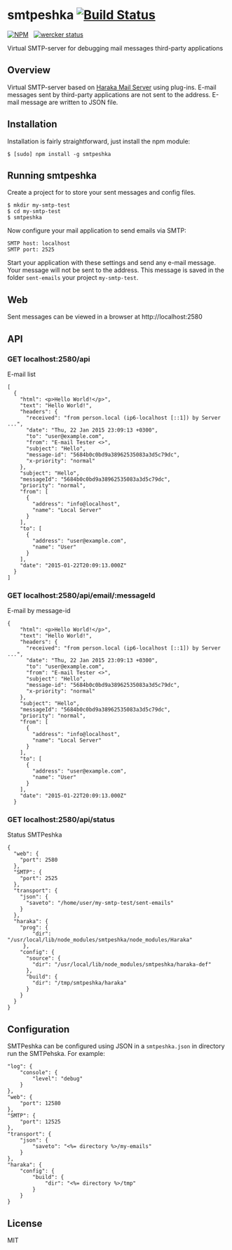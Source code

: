 # smtpeshka [![Build Status](https://travis-ci.org/abricos/smtpeshka.svg?branch=master)](https://travis-ci.org/abricos/smtpeshka)

[![NPM](https://nodei.co/npm/smtpeshka.png?downloads=true&downloadRank=true&stars=true)](https://nodei.co/npm/smtpeshka/)&nbsp;&nbsp;
[![wercker status](https://app.wercker.com/status/1b458d29b01ba9ea9fe948b48b7d74b7/m "wercker status")](https://app.wercker.com/project/bykey/1b458d29b01ba9ea9fe948b48b7d74b7)

Virtual SMTP-server for debugging mail messages third-party applications

## Overview

Virtual SMTP-server based on [Haraka Mail Server](https://haraka.github.io/) using plug-ins.
E-mail messages sent by third-party applications are not sent to
the address. E-mail message are written to JSON file.

## Installation

Installation is fairly straightforward, just install the npm module:

    $ [sudo] npm install -g smtpeshka

## Running smtpeshka

Create a project for to store your sent messages and config files.

    $ mkdir my-smtp-test
    $ cd my-smtp-test
    $ smtpeshka

Now configure your mail application to send emails via SMTP:

    SMTP host: localhost
    SMTP port: 2525

Start your application with these settings and send any e-mail message.
Your message will not be sent to the address.
This message is saved in the folder `sent-emails` your project `my-smtp-test`.

## Web

Sent messages can be viewed in a browser at http://localhost:2580

## API

### GET localhost:2580/api

E-mail list

    [
      {
        "html": <p>Hello World!</p>",
        "text": "Hello World!",
        "headers": {
          "received": "from person.local (ip6-localhost [::1]) by Server ...",
          "date": "Thu, 22 Jan 2015 23:09:13 +0300",
          "to": "user@example.com",
          "from": "E-mail Tester <>",
          "subject": "Hello",
          "message-id": "5684b0c0bd9a38962535083a3d5c79dc",
          "x-priority": "normal"
        },
        "subject": "Hello",
        "messageId": "5684b0c0bd9a38962535083a3d5c79dc",
        "priority": "normal",
        "from": [
          {
            "address": "info@localhost",
            "name": "Local Server"
          }
        ],
        "to": [
          {
            "address": "user@example.com",
            "name": "User"
          }
        ],
        "date": "2015-01-22T20:09:13.000Z"
      }
    ]


### GET localhost:2580/api/email/:messageId

E-mail by message-id

    {
        "html": <p>Hello World!</p>",
        "text": "Hello World!",
        "headers": {
          "received": "from person.local (ip6-localhost [::1]) by Server ...",
          "date": "Thu, 22 Jan 2015 23:09:13 +0300",
          "to": "user@example.com",
          "from": "E-mail Tester <>",
          "subject": "Hello",
          "message-id": "5684b0c0bd9a38962535083a3d5c79dc",
          "x-priority": "normal"
        },
        "subject": "Hello",
        "messageId": "5684b0c0bd9a38962535083a3d5c79dc",
        "priority": "normal",
        "from": [
          {
            "address": "info@localhost",
            "name": "Local Server"
          }
        ],
        "to": [
          {
            "address": "user@example.com",
            "name": "User"
          }
        ],
        "date": "2015-01-22T20:09:13.000Z"
      }

### GET localhost:2580/api/status

Status SMTPeshka


    {
      "web": {
        "port": 2580
      },
      "SMTP": {
        "port": 2525
      },
      "transport": {
        "json": {
          "saveto": "/home/user/my-smtp-test/sent-emails"
        }
      },
      "haraka": {
        "prog": {
            "dir": "/usr/local/lib/node_modules/smtpeshka/node_modules/Haraka"
         },
        "config": {
          "source": {
            "dir": "/usr/local/lib/node_modules/smtpeshka/haraka-def"
          },
          "build": {
            "dir": "/tmp/smtpeshka/haraka"
          }
        }
      }
    }


## Configuration

SMTPeshka can be configured using JSON in a `smtpeshka.json` in directory run the SMTPehska.
For example:

    "log": {
        "console": {
            "level": "debug"
        }
    },
    "web": {
        "port": 12580
    },
    "SMTP": {
        "port": 12525
    },
    "transport": {
        "json": {
            "saveto": "<%= directory %>/my-emails"
        }
    },
    "haraka": {
        "config": {
            "build": {
                "dir": "<%= directory %>/tmp"
            }
        }
    }


## License
MIT
